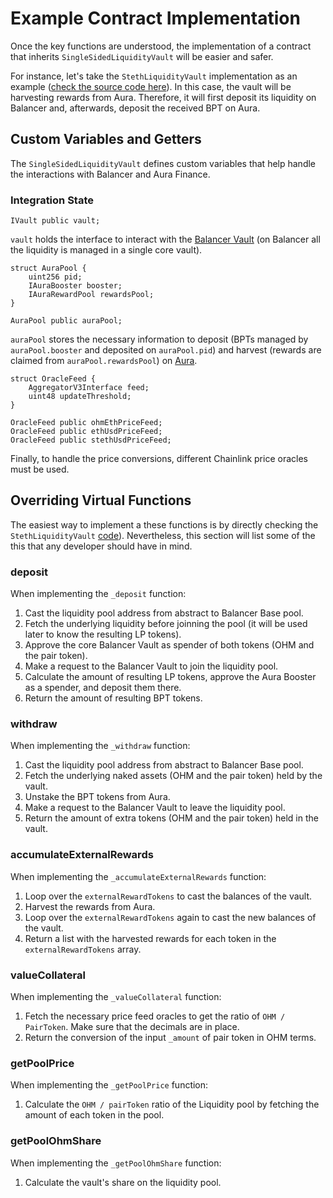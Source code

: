 # Example Contract Implementation

Once the key functions are understood, the implementation of a contract that inherits `SingleSidedLiquidityVault` will be easier and safer.

For instance, let's take the `StethLiquidityVault` implementation as an example ([check the source code here](gitbuh-link)). In this case, the vault will be harvesting rewards from Aura. Therefore, it will first deposit its liquidity on Balancer and, afterwards, deposit the received BPT on Aura.

## Custom Variables and Getters

The `SingleSidedLiquidityVault` defines custom variables that help handle the interactions with Balancer and Aura Finance.

### Integration State

```solidity
IVault public vault;
```

`vault` holds the interface to interact with the [Balancer Vault](https://docs.balancer.fi/concepts/vault/) (on Balancer all the liquidity is managed in a single core vault).

```solidity
struct AuraPool {
    uint256 pid;
    IAuraBooster booster;
    IAuraRewardPool rewardsPool;
}

AuraPool public auraPool;
```

`auraPool` stores the necessary information to deposit (BPTs managed by `auraPool.booster` and deposited on `auraPool.pid`) and harvest (rewards are claimed from `auraPool.rewardsPool`) on [Aura](https://docs.aura.finance/developers/building-on-aura).

```solidity
struct OracleFeed {
    AggregatorV3Interface feed;
    uint48 updateThreshold;
}

OracleFeed public ohmEthPriceFeed;
OracleFeed public ethUsdPriceFeed;
OracleFeed public stethUsdPriceFeed;
```

Finally, to handle the price conversions, different Chainlink price oracles must be used.

## Overriding Virtual Functions

The easiest way to implement a these functions is by directly checking the `StethLiquidityVault` [code](gitbuh-link)). Nevertheless, this section will list some of the this that any developer should have in mind.

### deposit

When implementing the `_deposit` function:

1. Cast the liquidity pool address from abstract to Balancer Base pool.
2. Fetch the underlying liquidity before joinning the pool (it will be used later to know the resulting LP tokens).
3. Approve the core Balancer Vault as spender of both tokens (OHM and the pair token).
4. Make a request to the Balancer Vault to join the liquidity pool.
5. Calculate the amount of resulting LP tokens, approve the Aura Booster as a spender, and deposit them there.
6. Return the amount of resulting BPT tokens.

### withdraw

When implementing the `_withdraw` function:

1. Cast the liquidity pool address from abstract to Balancer Base pool.
2. Fetch the underlying naked assets (OHM and the pair token) held by the vault.
3. Unstake the BPT tokens from Aura.
4. Make a request to the Balancer Vault to leave the liquidity pool.
5. Return the amount of extra tokens (OHM and the pair token) held in the vault.

### accumulateExternalRewards

When implementing the `_accumulateExternalRewards` function:

1. Loop over the `externalRewardTokens` to cast the balances of the vault.
2. Harvest the rewards from Aura.
3. Loop over the `externalRewardTokens` again to cast the new balances of the vault.
4. Return a list with the harvested rewards for each token in the `externalRewardTokens` array.

### valueCollateral

When implementing the `_valueCollateral` function:

1. Fetch the necessary price feed oracles to get the ratio of `OHM / PairToken`. Make sure that the decimals are in place.
2. Return the conversion of the input `_amount` of pair token in OHM terms.

### getPoolPrice

When implementing the `_getPoolPrice` function:

1. Calculate the `OHM / pairToken` ratio of the Liquidity pool by fetching the amount of each token in the pool.

### getPoolOhmShare

When implementing the `_getPoolOhmShare` function:

1. Calculate the vault's share on the liquidity pool.
